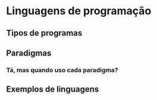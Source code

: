 # Linguagens de programação

 ## Tipos de programas

## Paradigmas

### Tá, mas quando uso cada paradigma?

## Exemplos de linguagens

